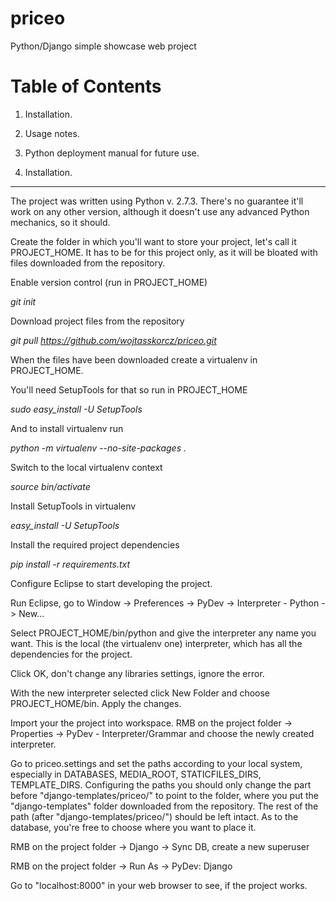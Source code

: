 priceo
======

Python/Django simple showcase web project


Table of Contents
=================

1. Installation.
2. Usage notes.
3. Python deployment manual for future use.


1. Installation.
----------------

The project was written using Python v. 2.7.3. There's no guarantee it'll work on any other version, although it doesn't use any advanced Python mechanics, so it should.

Create the folder in which you'll want to store your project, let's call it PROJECT_HOME. It has to be for this project only, as it will be bloated with files downloaded from the repository.

Enable version control (run in PROJECT_HOME)

*git init*

Download project files from the repository

*git pull https://github.com/wojtasskorcz/priceo.git*


When the files have been downloaded create a virtualenv in PROJECT_HOME.

You'll need SetupTools for that so run in PROJECT_HOME

*sudo easy_install -U SetupTools*

And to install virtualenv run

*python -m virtualenv --no-site-packages .*

Switch to the local virtualenv context

*source bin/activate*

Install SetupTools in virtualenv

*easy_install -U SetupTools*

Install the required project dependencies

*pip install -r requirements.txt*


Configure Eclipse to start developing the project.

Run Eclipse, go to Window -> Preferences -> PyDev -> Interpreter - Python -> New...

Select PROJECT_HOME/bin/python and give the interpreter any name you want. This is the local (the virtualenv one) interpreter, which has all the dependencies for the project.

Click OK, don't change any libraries settings, ignore the error.

With the new interpreter selected click New Folder and choose PROJECT_HOME/bin. Apply the changes.

Import your the project into workspace. RMB on the project folder -> Properties -> PyDev - Interpreter/Grammar and choose the newly created interpreter.

Go to priceo.settings and set the paths according to your local system, especially in DATABASES, MEDIA_ROOT, STATICFILES_DIRS, TEMPLATE_DIRS. Configuring the paths you should only change the part before "django-templates/priceo/" to point to the folder, where you put the "django-templates" folder downloaded from the repository. The rest of the path (after "django-templates/priceo/") should be left intact. As to the database, you're free to choose where you want to place it.

RMB on the project folder -> Django -> Sync DB, create a new superuser

RMB on the project folder -> Run As -> PyDev: Django

Go to "localhost:8000" in your web browser to see, if the project works.

